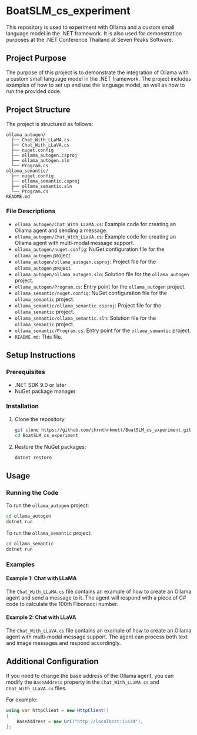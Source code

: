 # BoatSLM_cs_experiment

This repository is used to experiment with Ollama and a custom small language model in the .NET framework. It is also used for demonstration purposes at the .NET Conference Thailand at Seven Peaks Software.

## Project Purpose

The purpose of this project is to demonstrate the integration of Ollama with a custom small language model in the .NET framework. The project includes examples of how to set up and use the language model, as well as how to run the provided code.

## Project Structure

The project is structured as follows:

```
ollama_autogen/
  ├── Chat_With_LLaMA.cs
  ├── Chat_With_LLaVA.cs
  ├── nuget.config
  ├── ollama_autogen.csproj
  ├── ollama_autogen.sln
  └── Program.cs
ollama_semantic/
  ├── nuget.config
  ├── ollama_semantic.csproj
  ├── ollama_semantic.sln
  └── Program.cs
README.md
```

### File Descriptions

- `ollama_autogen/Chat_With_LLaMA.cs`: Example code for creating an Ollama agent and sending a message.
- `ollama_autogen/Chat_With_LLaVA.cs`: Example code for creating an Ollama agent with multi-modal message support.
- `ollama_autogen/nuget.config`: NuGet configuration file for the `ollama_autogen` project.
- `ollama_autogen/ollama_autogen.csproj`: Project file for the `ollama_autogen` project.
- `ollama_autogen/ollama_autogen.sln`: Solution file for the `ollama_autogen` project.
- `ollama_autogen/Program.cs`: Entry point for the `ollama_autogen` project.
- `ollama_semantic/nuget.config`: NuGet configuration file for the `ollama_semantic` project.
- `ollama_semantic/ollama_semantic.csproj`: Project file for the `ollama_semantic` project.
- `ollama_semantic/ollama_semantic.sln`: Solution file for the `ollama_semantic` project.
- `ollama_semantic/Program.cs`: Entry point for the `ollama_semantic` project.
- `README.md`: This file.

## Setup Instructions

### Prerequisites

- .NET SDK 9.0 or later
- NuGet package manager

### Installation

1. Clone the repository:
   ```sh
   git clone https://github.com/chrnthnkmutt/BoatSLM_cs_experiment.git
   cd BoatSLM_cs_experiment
   ```

2. Restore the NuGet packages:
   ```sh
   dotnet restore
   ```

## Usage

### Running the Code

To run the `ollama_autogen` project:
```sh
cd ollama_autogen
dotnet run
```

To run the `ollama_semantic` project:
```sh
cd ollama_semantic
dotnet run
```

### Examples

#### Example 1: Chat with LLaMA

The `Chat_With_LLaMA.cs` file contains an example of how to create an Ollama agent and send a message to it. The agent will respond with a piece of C# code to calculate the 100th Fibonacci number.

#### Example 2: Chat with LLaVA

The `Chat_With_LLaVA.cs` file contains an example of how to create an Ollama agent with multi-modal message support. The agent can process both text and image messages and respond accordingly.

## Additional Configuration

If you need to change the base address of the Ollama agent, you can modify the `BaseAddress` property in the `Chat_With_LLaMA.cs` and `Chat_With_LLaVA.cs` files.

For example:
```csharp
using var httpClient = new HttpClient()
{
    BaseAddress = new Uri("http://localhost:11434"),
};
```
